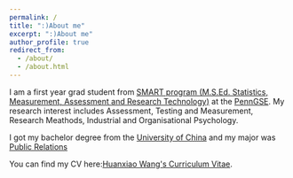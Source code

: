 ```yaml
---
permalink: /
title: ":)About me"
excerpt: ":)About me"
author_profile: true
redirect_from: 
  - /about/
  - /about.html
---
```



I am a first year grad student from [SMART program (M.S.Ed. Statistics, Measurement, Assessment and Research Technology)](https://www.gse.upenn.edu/academics/programs/education-statistics-measurement-assessment-research-masters) at the [PennGSE](https://www.gse.upenn.edu/). My research interest includes Assessment, Testing and Measurement, Research Meathods, Industrial and Organisational Psychology.

I got my bachelor degree from the [University of China](https://www.cuc.edu.cn/) and my major was [Public Relations](https://ggxy.cuc.edu.cn/2018/1105/c7894a185245/page.htm)

You can find my CV here:[Huanxiao Wang's Curriculum Vitae](../assets/Curriculum_Vitae.pdf).

